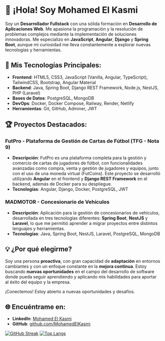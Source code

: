 # 👋 ¡Hola! Soy Mohamed El Kasmi

Soy un **Desarrollador Fullstack** con una sólida formación en **Desarrollo de Aplicaciones Web**. Me apasiona la programación y la resolución de problemas complejos mediante la implementación de soluciones innovadoras. Me especializo en **JavaScript**, **Angular**, **Django** y **Spring Boot**, aunque mi curiosidad me lleva constantemente a explorar nuevas tecnologías y herramientas.

## 🚀 Mis Tecnologías Principales:
- **Frontend**: HTML5, CSS3, JavaScript (Vanilla, Angular, TypeScript), TailwindCSS, Bootstrap, Angular Material
- **Backend**: Java, Spring Boot, Django REST Framework, Node.js, NestJS, PHP (Laravel)
- **Bases de Datos**: PostgreSQL, MongoDB
- **DevOps**: Docker, Docker Compose, Railway, Render, Netlify
- **Herramientas**: Git, GitHub, Adminer, JWT

## 🏆 Proyectos Destacados:

### FutPro - Plataforma de Gestión de Cartas de Fútbol (TFG - Nota 9)
- **Descripción**: FutPro es una plataforma completa para la gestión y comercio de cartas de jugadores de fútbol, con funcionalidades avanzadas como compra, venta y gestión de jugadores y equipos, junto con el uso de una moneda virtual (FutCoins). Este proyecto se desarrolló utilizando **Angular** en el frontend y **Django REST Framework** en el backend, además de Docker para su despliegue.
- **Tecnologías**: Angular, Django, Docker, PostgreSQL, JWT

### MADMOTOR - Concesionario de Vehículos
- **Descripción**: Aplicación para la gestión de concesionarios de vehículos, desarrollada en tres tecnologías diferentes: **Spring Boot**, **NestJS** y **Laravel**, lo que me permitió aprender a migrar proyectos entre distintos lenguajes y herramientas.
- **Tecnologías**: Java, Spring Boot, NestJS, Laravel, PostgreSQL, MongoDB


## 💡 ¿Por qué elegirme?
Soy una persona **proactiva**, con gran capacidad de **adaptación** en entornos cambiantes y con un enfoque constante en la **mejora continua**. Estoy buscando **nuevas oportunidades** en el campo del desarrollo de software donde pueda seguir aprendiendo y aplicando mis habilidades para aportar al éxito del equipo y la empresa.

¡Conectemos! Estoy abierto a nuevas oportunidades y desafíos.

## 🌐 Encuéntrame en:
- **LinkedIn**: [Mohamed El Kasmi]([https://www.linkedin.com/in/](https://www.linkedin.com/in/mohaek10/))
- **GitHub**: [github.com/MohamedElKasmi](https://github.com/mohaek10)

[![GitHub Streak](https://streak-stats.demolab.com/?user=mohaek10&theme=dark&locale=es)](https://git.io/streak-stats)
[![Top Langs](https://github-readme-stats.vercel.app/api/top-langs/?username=mohaek10&layout=compact)](https://github.com/SrGobi/github-readme-stats)
